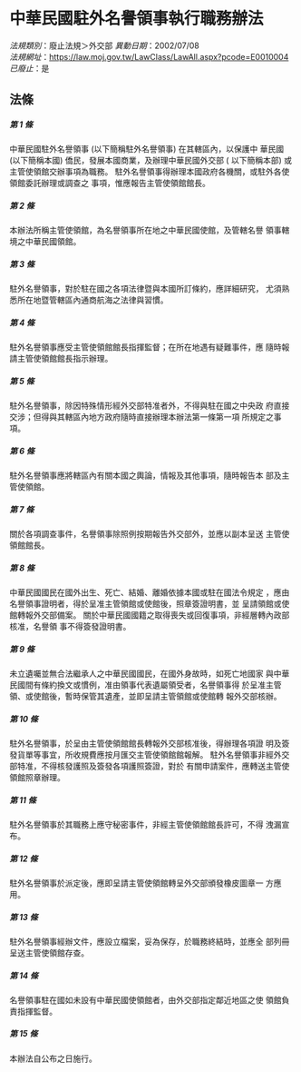 # 中華民國駐外名譽領事執行職務辦法

*法規類別*：廢止法規＞外交部
*異動日期*：2002/07/08  
*法規網址*：https://law.moj.gov.tw/LawClass/LawAll.aspx?pcode=E0010004
*已廢止*：是


## 法條
##### 第 1 條
中華民國駐外名譽領事 (以下簡稱駐外名譽領事) 在其轄區內，以保護中
華民國 (以下簡稱本國) 僑民，發展本國商業，及辦理中華民國外交部 (
以下簡稱本部) 或主管使領館交辦事項為職務。
駐外名譽領事得辦理本國政府各機關，或駐外各使領館委託辦理或調查之
事項，惟應報告主管使領館館長。

##### 第 2 條
本辦法所稱主管使領館，為名譽領事所在地之中華民國使館，及管轄名譽
領事轄境之中華民國領館。

##### 第 3 條
駐外名譽領事，對於駐在國之各項法律暨與本國所訂條約，應詳細研究，
尤須熟悉所在地暨管轄區內通商航海之法律與習慣。

##### 第 4 條
駐外名譽領事應受主管使領館館長指揮監督；在所在地遇有疑難事件，應
隨時報請主管使領館館長指示辦理。

##### 第 5 條
駐外名譽領事，除因特殊情形經外交部特准者外，不得與駐在國之中央政
府直接交涉；但得與其轄區內地方政府隨時直接辦理本辦法第一條第一項
所規定之事項。

##### 第 6 條
駐外名譽領事應將轄區內有關本國之輿論，情報及其他事項，隨時報告本
部及主管使領館。

##### 第 7 條
關於各項調查事件，名譽領事除照例按期報告外交部外，並應以副本呈送
主管使領館館長。

##### 第 8 條
中華民國國民在國外出生、死亡、結婚、離婚依據本國或駐在國法令規定
，應由名譽領事證明者，得於呈准主管領館或使館後，照章簽證明書，並
呈請領館或使館轉報外交部備案。
關於中華民國國籍之取得喪失或回復事項，非經層轉內政部核准，名譽領
事不得簽發證明書。

##### 第 9 條
未立遺囑並無合法繼承人之中華民國國民，在國外身故時，如死亡地國家
與中華民國間有條約換文或慣例，准由領事代表遺屬領受者，名譽領事得
於呈准主管領、或使館後，暫時保管其遺產，並即呈請主管領館或使館轉
報外交部核辦。

##### 第 10 條
駐外名譽領事，於呈由主管使領館館長轉報外交部核准後，得辦理各項證
明及簽發貨單等事宜，所收規費應按月匯交主管使領館館報解。
駐外名譽領事非經外交部特准，不得核發護照及簽發各項護照簽證，對於
有關申請案件，應轉送主管使領館照章辦理。

##### 第 11 條
駐外名譽領事於其職務上應守秘密事件，非經主管使領館館長許可，不得
洩漏宣布。

##### 第 12 條
駐外名譽領事於派定後，應即呈請主管使領館轉呈外交部頒發橡皮圖章一
方應用。

##### 第 13 條
駐外名譽領事經辦文件，應設立檔案，妥為保存，於職務終結時，並應全
部列冊呈送主管使領館存查。

##### 第 14 條
名譽領事駐在國如未設有中華民國使領館者，由外交部指定鄰近地區之使
領館負責指揮監督。

##### 第 15 條
本辦法自公布之日施行。


